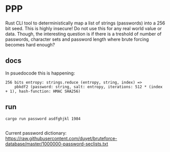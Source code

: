 # PPP

Rust CLI tool to deterministically map a list of strings (passwords) into a 256 bit seed.
This is highly insecure! Do not use this for any real world value or data. Though, the interesting question is if there is a treshold of number of passwords, character sets and password length where brute forcing becomes hard enough?

## docs
In psuedocode this is happening:
```
256 bits entropy: strings.reduce (entropy, string, index) =>
    pbkdf2 (password: string, salt: entropy, iterations: 512 * (index + 1), hash-function: HMAC SHA256)
```

## run
```
cargo run password asdfghjkl 1984
```

##
Current password dictionary: https://raw.githubusercontent.com/duyet/bruteforce-database/master/1000000-password-seclists.txt
